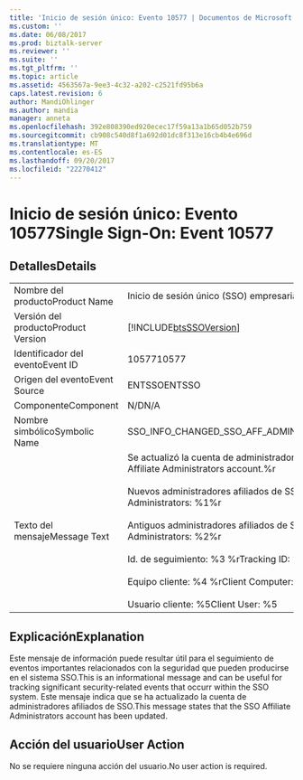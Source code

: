 ```yaml
---
title: 'Inicio de sesión único: Evento 10577 | Documentos de Microsoft'
ms.custom: ''
ms.date: 06/08/2017
ms.prod: biztalk-server
ms.reviewer: ''
ms.suite: ''
ms.tgt_pltfrm: ''
ms.topic: article
ms.assetid: 4563567a-9ee3-4c32-a202-c2521fd95b6a
caps.latest.revision: 6
author: MandiOhlinger
ms.author: mandia
manager: anneta
ms.openlocfilehash: 392e808390ed920ecec17f59a13a1b65d052b759
ms.sourcegitcommit: cb908c540d8f1a692d01dc8f313e16cb4b4e696d
ms.translationtype: MT
ms.contentlocale: es-ES
ms.lasthandoff: 09/20/2017
ms.locfileid: "22270412"
---
```

# <a name="single-sign-on-event-10577"></a><span data-ttu-id="32cd0-102">Inicio de sesión único: Evento 10577</span><span class="sxs-lookup"><span data-stu-id="32cd0-102">Single Sign-On: Event 10577</span></span>
## <a name="details"></a><span data-ttu-id="32cd0-103">Detalles</span><span class="sxs-lookup"><span data-stu-id="32cd0-103">Details</span></span>  
  
|||  
|-|-|  
|<span data-ttu-id="32cd0-104">Nombre del producto</span><span class="sxs-lookup"><span data-stu-id="32cd0-104">Product Name</span></span>|<span data-ttu-id="32cd0-105">Inicio de sesión único (SSO) empresarial</span><span class="sxs-lookup"><span data-stu-id="32cd0-105">Enterprise Single Sign-On</span></span>|  
|<span data-ttu-id="32cd0-106">Versión del producto</span><span class="sxs-lookup"><span data-stu-id="32cd0-106">Product Version</span></span>|[!INCLUDE[btsSSOVersion](../includes/btsssoversion-md.md)]|  
|<span data-ttu-id="32cd0-107">Identificador del evento</span><span class="sxs-lookup"><span data-stu-id="32cd0-107">Event ID</span></span>|<span data-ttu-id="32cd0-108">10577</span><span class="sxs-lookup"><span data-stu-id="32cd0-108">10577</span></span>|  
|<span data-ttu-id="32cd0-109">Origen del evento</span><span class="sxs-lookup"><span data-stu-id="32cd0-109">Event Source</span></span>|<span data-ttu-id="32cd0-110">ENTSSO</span><span class="sxs-lookup"><span data-stu-id="32cd0-110">ENTSSO</span></span>|  
|<span data-ttu-id="32cd0-111">Componente</span><span class="sxs-lookup"><span data-stu-id="32cd0-111">Component</span></span>|<span data-ttu-id="32cd0-112">N/D</span><span class="sxs-lookup"><span data-stu-id="32cd0-112">N/A</span></span>|  
|<span data-ttu-id="32cd0-113">Nombre simbólico</span><span class="sxs-lookup"><span data-stu-id="32cd0-113">Symbolic Name</span></span>|<span data-ttu-id="32cd0-114">SSO_INFO_CHANGED_SSO_AFF_ADMIN</span><span class="sxs-lookup"><span data-stu-id="32cd0-114">SSO_INFO_CHANGED_SSO_AFF_ADMIN</span></span>|  
|<span data-ttu-id="32cd0-115">Texto del mensaje</span><span class="sxs-lookup"><span data-stu-id="32cd0-115">Message Text</span></span>|<span data-ttu-id="32cd0-116">Se actualizó la cuenta de administradores afiliados de SSO.%r</span><span class="sxs-lookup"><span data-stu-id="32cd0-116">Updated SSO Affiliate Administrators account.%r</span></span><br /><br /> <span data-ttu-id="32cd0-117">Nuevos administradores afiliados de SSO: %1 %r</span><span class="sxs-lookup"><span data-stu-id="32cd0-117">New SSO Affiliate Administrators: %1%r</span></span><br /><br /> <span data-ttu-id="32cd0-118">Antiguos administradores afiliados de SSO: %2 %r</span><span class="sxs-lookup"><span data-stu-id="32cd0-118">Old SSO Affiliate Administrators: %2%r</span></span><br /><br /> <span data-ttu-id="32cd0-119">Id. de seguimiento: %3 %r</span><span class="sxs-lookup"><span data-stu-id="32cd0-119">Tracking ID: %3%r</span></span><br /><br /> <span data-ttu-id="32cd0-120">Equipo cliente: %4 %r</span><span class="sxs-lookup"><span data-stu-id="32cd0-120">Client Computer: %4%r</span></span><br /><br /> <span data-ttu-id="32cd0-121">Usuario cliente: %5</span><span class="sxs-lookup"><span data-stu-id="32cd0-121">Client User: %5</span></span>|  
  
## <a name="explanation"></a><span data-ttu-id="32cd0-122">Explicación</span><span class="sxs-lookup"><span data-stu-id="32cd0-122">Explanation</span></span>  
 <span data-ttu-id="32cd0-123">Este mensaje de información puede resultar útil para el seguimiento de eventos importantes relacionados con la seguridad que pueden producirse en el sistema SSO.</span><span class="sxs-lookup"><span data-stu-id="32cd0-123">This is an informational message and can be useful for tracking significant security-related events that occurr within the SSO system.</span></span> <span data-ttu-id="32cd0-124">Este mensaje indica que se ha actualizado la cuenta de administradores afiliados de SSO.</span><span class="sxs-lookup"><span data-stu-id="32cd0-124">This message states that the SSO Affiliate Administrators account has been updated.</span></span>  
  
## <a name="user-action"></a><span data-ttu-id="32cd0-125">Acción del usuario</span><span class="sxs-lookup"><span data-stu-id="32cd0-125">User Action</span></span>  
 <span data-ttu-id="32cd0-126">No se requiere ninguna acción del usuario.</span><span class="sxs-lookup"><span data-stu-id="32cd0-126">No user action is required.</span></span>